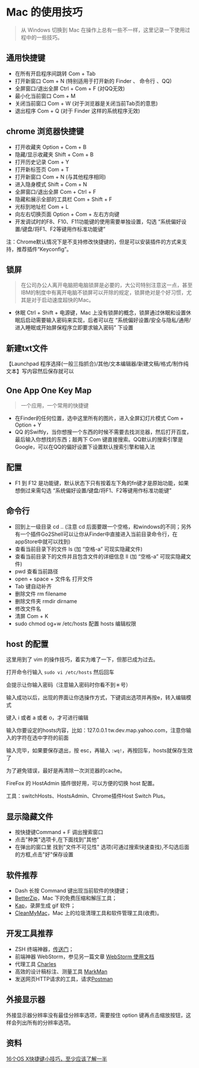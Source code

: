 # Mac 的使用技巧

> 从 Windows 切换到 Mac 在操作上总有一些不一样，这里记录一下使用过程中的一些技巧。

## 通用快捷键

- 在所有开启程序间跳转 Com + Tab
- 打开新窗口 Com + N (特别适用于打开新的 Finder 、 命令行 、QQ) 
- 全屏窗口/退出全屏 Ctrl + Com + F (对QQ无效)
- 最小化当前窗口 Com + M
- 关闭当前窗口 Com + W   (对于浏览器是关闭当前Tab页的意思)
- 退出程序 Com + Q (对于 Finder 这样的系统程序无效)

## chrome 浏览器快捷键

- 打开收藏夹 Option + Com + B
- 隐藏/显示收藏夹 Shift + Com + B
- 打开历史记录 Com + Y
- 打开新标签页 Com + T
- 打开新窗口 Com + N (与其他程序相同)
- 进入隐身模式 Shift + Com + N
- 全屏窗口/退出全屏 Com + Ctrl + F
- 隐藏和展示全部的工具栏 Com + Shift + F
- 光标到地址栏 Com + L
- 向左右切换页面 Option + Com + 左右方向键
- 开发调试时的F8、F10、F11功能键的使用需要单独设置，勾选 “系统偏好设置/键盘/将F1、F2等键用作标准功能键”

注：Chrome默认情况下是不支持修改快捷键的，但是可以安装插件的方式来支持，推荐插件“Keyconfig”。

## 锁屏

> 在公司办公人离开电脑把电脑锁屏是必要的，大公司特别注意这一点，甚至IBM的制度中有离开电脑不锁屏可以开除的规定，锁屏绝对是个好习惯，尤其是对于启动速度超快的Mac。

- 休眠 Ctrl + Shift + 电源键，Mac 上没有锁屏的概念，锁屏通过休眠和设置休眠后启动需要输入密码来实现，后者可以在 “系统偏好设置/安全与隐私/通用/进入睡眠或开始屏保程序立即要求输入密码” 下设置

## 新建txt文件

【Launchpad 程序选择(一般三指抓合)/其他/文本编辑器/新建文稿/格式/制作纯文本】写内容然后保存就可以

## One App One Key Map

> 一个应用，一个常用的快捷键

- 在Finder的任何位置，选中这里所有的图片，进入全屏幻灯片模式 Com + Option + Y 
- QQ 的Swiftly，当你想搜一个东西的时候不需要去找浏览器，然后打开百度，最后输入你想找的东西；敲两下 Com 键直接搜索。QQ默认的搜索引擎是Google，可以在QQ的偏好设置下设置默认搜索引擎和输入法

## 配置

- F1 到 F12 是功能键，默认状态下只有按着左下角的fn键才是原始功能，如果想倒过来需勾选 “系统偏好设置/键盘/将F1、F2等键用作标准功能键”

## 命令行

- 回到上一级目录 cd .. (注意 cd 后面要跟一个空格，和windows的不同；另外有一个插件Go2Shell可以让你从Finder中直接进入当前目录命令行，在appStore中就可以找到)
- 查看当前目录下的文件 ls (加 “空格-a” 可现实隐藏文件)
- 查看当前目录下的文件并且包含文件的详细信息 ll (加 “空格-a” 可现实隐藏文件)
- pwd 查看当前路径
- open + space + 文件名 打开文件
- Tab 键自动补齐
- 删除文件 rm filename
- 删除文件夹 rmdir dirname
- 修改文件名 
- 清屏 Com + K
- sudo chmod og+w /etc/hosts 配置 hosts 编辑权限

## host 的配置

这里用到了 vim 的操作技巧，着实为难了一下，但那已成为过去。

打开命令行输入 `sudo vi /etc/hosts` 然后回车

会提示让你输入密码（注意输入密码时你看不到＊号）

输入成功以后，出现的界面让你选操作方式，下键调出选项并再按e，转入编辑模式

键入 i 或者 a 或者 o，才可进行编辑

输入你要设定的hosts内容，比如：127.0.0.1 tw.dev.map.yahoo.com，注意你输入的字符在选中字符的前面

输入完毕，如果要保存退出，按 esc，再输入 `:wq!`，再按回车，hosts就保存生效了

为了避免错误，最好是再清除一次浏览器的cache。

FireFox 的 HostAdmin 插件很好用，可以方便的切换 host 配置。

工具：switchHosts、HostsAdmin、Chrome插件Host Switch Plus。

## 显示隐藏文件

- 按快捷键Command + F 调出搜索窗口
- 点击"种类"选项卡,在下面找到"其他"
- 在弹出的窗口里 找到"文件不可见性" 选项(可通过搜索快速查找),不勾选后面的方框,点击"好"保存设置

## 软件推荐

- Dash 长按 Command 键出现当前软件的快捷键；
- [BetterZip](https://macitbetter.com/)，Mac 下的免费压缩和解压工具；
- [Kap](https://getkap.co/)，录屏生成 gif 软件； 
- [CleanMyMac](https://macpaw.com/cleanmymac)，Mac 上的垃圾清理工具和软件管理工具(收费)。

## 开发工具推荐

- ZSH 终端神器，[传送门](http://blog.163.com/qy_gong/blog/static/1718738792013102992830558/)；
- 前端神器 WebStorm，参见另一篇文章 [WebStorm 使用文档](/index.html#!/articles/webstorm)
- 代理工具 [Charles](https://www.charlesproxy.com/)
- 高效的设计稿标注、测量工具 [MarkMan](http://www.getmarkman.com/)
- 发送网页HTTP请求的工具，请求[Postman](https://www.getpostman.com/apps)

## 外接显示器

外接显示器分辨率没有最佳分辨率选项，需要按住 option 键再点击缩放按钮，这样会列出所有的分辨率选项。

## 资料

[16个OS X快捷键小技巧，至少应该了解一半](http://www.macx.cn/thread-2050934-1-1.html)



